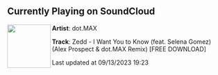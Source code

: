 ## Currently Playing on SoundCloud

[<img align="left" width="100" src="https://i1.sndcdn.com/artworks-000480547299-he5gj3-t500x500.jpg">](https://soundcloud.com/dotmaxmusic/i-want-you-to-know-remix?in=saxurn/sets/acid-override/)

**Artist**: dot.MAX 

**Track**: Zedd - I Want You to Know (feat. Selena Gomez) (Alex Prospect & dot.MAX Remix) [FREE DOWNLOAD]

Last updated at 09/13/2023 19:23
